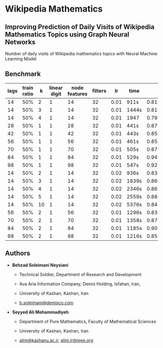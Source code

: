 # Wikipedia Mathematics

## Improving Prediction of Daily Visits of Wikipedia Mathematics Topics using Graph Neural Networks

Number of daily visits of Wikipedia mathematics topics with Neural Machine Learning Model

## Benchmark

| lags | train ratio | k  | linear digit | node features | filters |  lr  |  time  |  error  |
| ---- | ----------- | -- | ------------ | ------------- | ------- | ---- | ------ | ------- |
| 14   | 50%         | 2  |       1      |    14   | 32 | 0.01 | 911s | 0.8143236637115479 |
| 14   | 50%         | 3  |       1      |    14   | 32 | 0.01 | 1444s | 0.8163800835609436 |
| 14   | 50%         | 4 | 1 | 14 | 32 | 0.01 | 1947 | 0.7932114601135254 |
| 28   | 50%         | 1 | 1 | 28 | 32 | 0.01 | 441s | 0.8761430382728577 |
| 42   | 50%         | 1 | 1 | 42 | 32 | 0.01 | 443s | 0.8508368134498596 |
| 56   | 50%         | 1 | 1 | 56 | 32 | 0.01 | 461s | 0.856105387210846 |
| 70   | 50%         | 1 | 1 | 70 | 32 | 0.01 | 505s | 0.8762531280517578 |
| 84   | 50%         | 1 | 1 | 84 | 32 | 0.01 | 529s | 0.9409999847412109 |
| 98   | 50%         | 1 | 1 | 98 | 32 | 0.01 | 547s | 0.9203919768333435 |
| 14   | 50%         | 2 | 1 | 14 | 32 | 0.02 | 936s | 0.8355252742767334 |
| 14   | 50%         | 3 | 1 | 14 | 32 | 0.02 | 1839s | 0.8604558110237122 |
| 14   | 50%         | 4 | 1 | 14 | 32 | 0.02 | 2346s | 0.8616055846214294 |
| 14   | 50%         | 5 | 1 | 14 | 32 | 0.02 | 2559s | 0.8867608308792114 |
| 14   | 50%         | 10 | 1 | 14 | 32 | 0.02 | 5376s | 0.8464503288269043 |
| 56  | 50% | 2 | 1 | 56 | 32 | 0.01 | 1296s | 0.8364545106887817 | 
| 70  | 50% | 2 | 1 | 70 | 32 | 0.01 | 1358s | 0.8788001537322998 | 
| 84  | 50% | 2 | 1 | 84 | 32 | 0.01 | 1185s | 0.9005643129348755 | 
| 98  | 50% | 2 | 1 | 98 | 32 | 0.01 | 1216s | 0.8543722629547119 | 

## Authors

- **Behzad Soleimani Neysiani**

  - Technical Soldier, Department of Research and Development

  - Ava Aria Information Company, Demis Holding, Isfahan, Iran,

  - University of Kashan, Kashan, Iran

  - b.soleimani@demisco.com

- **Seyyed Ali Mohammadiyeh**

  - Department of Pure Mathematics, Faculty of Mathematical Sciences

  - University of Kashan, Kashan, Iran

  - alim@kashanu.ac.ir, alim.ir@ieee.org



